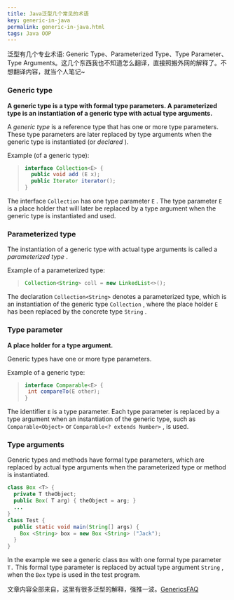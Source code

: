 ```yaml
---
title: Java泛型几个常见的术语
key: generic-in-java
permalink: generic-in-java.html
tags: Java OOP
---
```


泛型有几个专业术语: Generic Type、Parameterized Type、Type Parameter、Type Arguments。这几个东西我也不知道怎么翻译，直接照搬外网的解释了。不想翻译内容，就当个人笔记~

### Generic type

**A generic type is a type with formal type parameters. A parameterized type is an instantiation of a generic type with actual type arguments.**

A *generic type* is a reference type that has one or more type parameters. These type parameters are later replaced by type arguments when the generic type is instantiated (or *declared* ). 

Example (of a generic type): 

> ```java
> interface Collection<E> {
>   public void add (E x);
>   public Iterator iterator();
> }
> ```
<!--more-->
The interface `Collection` has one type parameter `E` . The type parameter `E `is a place holder that will later be replaced by a type argument when the generic type is instantiated and used. 

### Parameterized type

The instantiation of a generic type with actual type arguments is called a *parameterized type* . 

Example of a parameterized type: 

> ```java
> Collection<String> coll = new LinkedList<>();
> ```

The declaration `Collection<String>` denotes a parameterized type, which is an instantiation of the generic type `Collection` , where the place holder `E` has been replaced by the concrete type `String` .



### Type parameter

**A place holder for a type argument.**

Generic types have one or more type parameters. 

Example of a generic type: 

> ```java
> interface Comparable<E> { 
>  int compareTo(E other);
> }
> ```

The identifier `E` is a type parameter. Each type parameter is replaced by a type argument when an instantiation of the generic type, such as `Comparable<Object>` or `Comparable<? extends Number>` , is used.

### Type arguments

Generic types and methods have formal type parameters, which are replaced by actual type arguments when the parameterized type or method is instantiated. 

```java
class Box <T> {
  private T theObject;
  public Box( T arg) { theObject = arg; }
  ...
}
class Test {
  public static void main(String[] args) {
    Box <String> box = new Box <String> ("Jack");
  }
}
```

In the example we see a generic class `Box` with one formal type parameter `T.` This formal type parameter is replaced by actual type argument `String` , when the `Box` type is used in the test program. 



文章内容全部来自，这里有很多泛型的解释，强推一波。[GenericsFAQ](http://www.angelikalanger.com/GenericsFAQ) 



